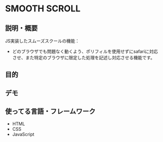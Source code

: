# SMOOTH SCROLL

## 説明・概要

JS実装したスムーズスクールの機能：  
  * どのブラウザでも問題なく動くよう、ポリフィルを使用せずにsafariに対応させ、また特定のブラウザに限定した処理を記述し対応させる機能です。
  
## 目的

## デモ

## 使ってる言語・フレームワーク

* HTML
* CSS
* JavaScript
